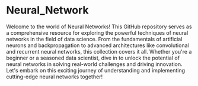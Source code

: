 # Neural_Network
Welcome to the world of Neural Networks! This GitHub repository serves as a comprehensive resource for exploring the powerful techniques of neural networks in the field of data science. From the fundamentals of artificial neurons and backpropagation to advanced architectures like convolutional and recurrent neural networks, this collection covers it all. Whether you're a beginner or a seasoned data scientist, dive in to unlock the potential of neural networks in solving real-world challenges and driving innovation. Let's embark on this exciting journey of understanding and implementing cutting-edge neural networks together! 
